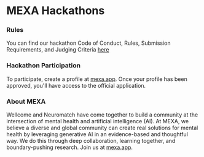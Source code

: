 # MEXA Hackathons 


### Rules 
You can find our hackathon Code of Conduct, Rules, Submission Requirements, and Judging Criteria [here](https://github.com/neuromatch/mexa-hack/blob/main/rules.md)


### Hackathon Participation 
To participate, create a profile at [mexa.app](mexa.app). Once your profile has been approved, you'll have access to the official application. 


### About MEXA 
Wellcome and Neuromatch have come together to build a community at the intersection of mental health and artificial intelligence (AI). At MEXA, we believe a diverse and global community can create real solutions for mental health by leveraging generative AI in an evidence-based and thoughtful way. We do this through deep collaboration, learning together, and boundary-pushing research. Join us at [mexa.app](mexa.app). 
